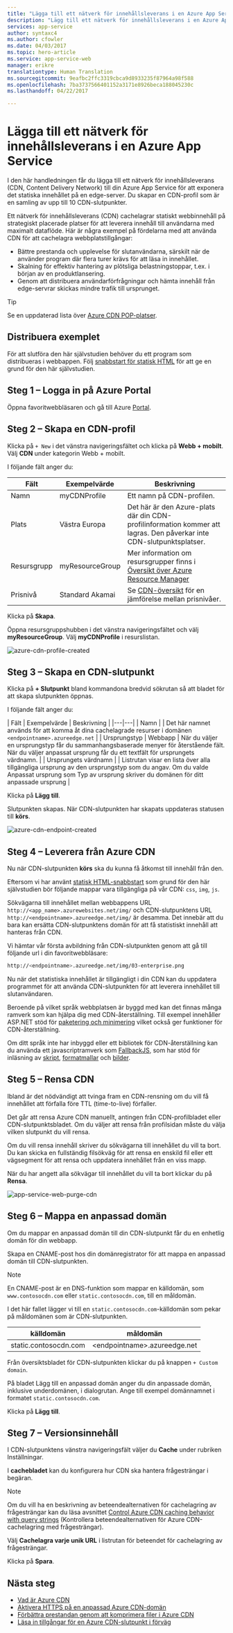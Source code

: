 ```yaml
---
title: "Lägga till ett nätverk för innehållsleverans i en Azure App Service | Microsoft Docs"
description: "Lägg till ett nätverk för innehållsleverans i en Azure App Service för att leverera statiska filer från kantnoder."
services: app-service
author: syntaxc4
ms.author: cfowler
ms.date: 04/03/2017
ms.topic: hero-article
ms.service: app-service-web
manager: erikre
translationtype: Human Translation
ms.sourcegitcommit: 9eafbc2ffc3319cbca9d8933235f87964a98f588
ms.openlocfilehash: 7ba3737566401152a3171e8926beca188045230c
ms.lasthandoff: 04/22/2017

---
```

# <a name="add-a-content-deliver-network-on-an-azure-app-service"></a>Lägga till ett nätverk för innehållsleverans i en Azure App Service

I den här handledningen får du lägga till ett nätverk för innehållsleverans (CDN, Content Delivery Network) till din Azure App Service för att exponera det statiska innehållet på en edge-server. Du skapar en CDN-profil som är en samling av upp till 10 CDN-slutpunkter.

Ett nätverk för innehållsleverans (CDN) cachelagrar statiskt webbinnehåll på strategiskt placerade platser för att leverera innehåll till användarna med maximalt dataflöde. Här är några exempel på fördelarna med att använda CDN för att cachelagra webbplatstillgångar:

* Bättre prestanda och upplevelse för slutanvändarna, särskilt när de använder program där flera turer krävs för att läsa in innehållet.
* Skalning för effektiv hantering av plötsliga belastningstoppar, t.ex. i början av en produktlansering.
* Genom att distribuera användarförfrågningar och hämta innehåll från edge-servrar skickas mindre trafik till ursprunget.

> [!TIP]
> Se en uppdaterad lista över [Azure CDN POP-platser](https://docs.microsoft.com/en-us/azure/cdn/cdn-pop-locations).
>

## <a name="deploy-the-sample"></a>Distribuera exemplet

För att slutföra den här självstudien behöver du ett program som distribueras i webbappen. Följ [snabbstart för statisk HTML](app-service-web-get-started-html.md) för att ge en grund för den här självstudien.

## <a name="step-1---login-to-azure-portal"></a>Steg 1 – Logga in på Azure Portal

Öppna favoritwebbläsaren och gå till Azure [Portal](https://portal.azure.com).

## <a name="step-2---create-a-cdn-profile"></a>Steg 2 – Skapa en CDN-profil

Klicka på `+ New` i det vänstra navigeringsfältet och klicka på **Webb + mobilt**. Välj **CDN** under kategorin Webb + mobilt.

I följande fält anger du:

| Fält | Exempelvärde | Beskrivning |
|---|---|---|
| Namn | myCDNProfile | Ett namn på CDN-profilen. |
| Plats | Västra Europa | Det här är den Azure-plats där din CDN-profilinformation kommer att lagras. Den påverkar inte CDN-slutpunktsplatser. |
| Resursgrupp | myResourceGroup | Mer information om resursgrupper finns i [Översikt över Azure Resource Manager](../azure-resource-manager/resource-group-overview.md#resource-groups) |
| Prisnivå | Standard Akamai | Se [CDN-översikt](../cdn/cdn-overview.md#azure-cdn-features) för en jämförelse mellan prisnivåer. |

Klicka på **Skapa**.

Öppna resursgruppshubben i det vänstra navigeringsfältet och välj **myResourceGroup**. Välj **myCDNProfile** i resurslistan.

![azure-cdn-profile-created](media/app-service-web-tutorial-content-delivery-network/azure-cdn-profile-created.png)

## <a name="step-3---create-a-cdn-endpoint"></a>Steg 3 – Skapa en CDN-slutpunkt

Klicka på **+ Slutpunkt** bland kommandona bredvid sökrutan så att bladet för att skapa slutpunkten öppnas.

I följande fält anger du:

| Fält | Exempelvärde | Beskrivning |
|---|---|
| Namn |  | Det här namnet används för att komma åt dina cachelagrade resurser i domänen `<endpointname>.azureedge.net` |
| Ursprungstyp | Webbapp | När du väljer en ursprungstyp får du sammanhangsbaserade menyer för återstående fält. När du väljer anpassat ursprung får du ett textfält för ursprungets värdnamn. |
| Ursprungets värdnamn | |  Listrutan visar en lista över alla tillgängliga ursprung av den ursprungstyp som du angav. Om du valde Anpassat ursprung som Typ av ursprung skriver du domänen för ditt anpassade ursprung  |

Klicka på **Lägg till**.

Slutpunkten skapas. När CDN-slutpunkten har skapats uppdateras statusen till **körs**.

![azure-cdn-endpoint-created](media/app-service-web-tutorial-content-delivery-network/azure-cdn-endpoint-created.png)

## <a name="step-4---serve-from-azure-cdn"></a>Steg 4 – Leverera från Azure CDN

Nu när CDN-slutpunkten **körs** ska du kunna få åtkomst till innehåll från den.

Eftersom vi har använt [statisk HTML-snabbstart](app-service-web-get-started-html.md) som grund för den här självstudien bör följande mappar vara tillgängliga på vår CDN: `css`, `img`, `js`.

Sökvägarna till innehållet mellan webbappens URL `http://<app_name>.azurewebsites.net/img/` och CDN-slutpunktens URL `http://<endpointname>.azureedge.net/img/` är desamma. Det innebär att du bara kan ersätta CDN-slutpunktens domän för att få statistiskt innehåll att hanteras från CDN.

Vi hämtar vår första avbildning från CDN-slutpunkten genom att gå till följande url i din favoritwebbläsare:

```bash
http://<endpointname>.azureedge.net/img/03-enterprise.png
```

Nu när det statistiska innehållet är tillgängligt i din CDN kan du uppdatera programmet för att använda CDN-slutpunkten för att leverera innehållet till slutanvändaren.

Beroende på vilket språk webbplatsen är byggd med kan det finnas många ramverk som kan hjälpa dig med CDN-återställning. Till exempel innehåller ASP.NET stöd för [paketering och minimering](https://docs.microsoft.com/en-us/aspnet/mvc/overview/performance/bundling-and-minification#using-a-cdn) vilket också ger funktioner för CDN-återställning.

Om ditt språk inte har inbyggd eller ett bibliotek för CDN-återställning kan du använda ett javascriptramverk som [FallbackJS](http://fallback.io/), som har stöd för inläsning av [skript](https://github.com/dolox/fallback/tree/master/examples/loading-scripts), [formatmallar](https://github.com/dolox/fallback/tree/master/examples/loading-stylesheets) och [bilder](https://github.com/dolox/fallback/tree/master/examples/loading-images).

## <a name="step-5---purge-the-cdn"></a>Steg 5 – Rensa CDN

Ibland är det nödvändigt att tvinga fram en CDN-rensning om du vill få innehållet att förfalla före TTL (time-to-live) förfaller.

Det går att rensa Azure CDN manuellt, antingen från CDN-profilbladet eller CDN-slutpunktsbladet. Om du väljer att rensa från profilsidan måste du välja vilken slutpunkt du vill rensa.

Om du vill rensa innehåll skriver du sökvägarna till innehållet du vill ta bort. Du kan skicka en fullständig filsökväg för att rensa en enskild fil eller ett vägsegment för att rensa och uppdatera innehållet från en viss mapp.

När du har angett alla sökvägar till innehållet du vill ta bort klickar du på **Rensa**.

![app-service-web-purge-cdn](media/app-service-web-tutorial-content-delivery-network/app-service-web-purge-cdn.png)

## <a name="step-6---map-a-custom-domain"></a>Steg 6 – Mappa en anpassad domän

Om du mappar en anpassad domän till din CDN-slutpunkt får du en enhetlig domän för din webbapp.

Skapa en CNAME-post hos din domänregistrator för att mappa en anpassad domän till CDN-slutpunkten.

> [!NOTE]
> En CNAME-post är en DNS-funktion som mappar en källdomän, som `www.contosocdn.com` eller `static.contosocdn.com`, till en måldomän.

I det här fallet lägger vi till en `static.contosocdn.com`-källdomän som pekar på måldomänen som är CDN-slutpunkten.

| källdomän | måldomän |
|---|---|
| static.contosocdn.com | &lt;endpointname&gt;.azureedge.net |

Från översiktsbladet för CDN-slutpunkten klickar du på knappen `+ Custom domain`.

På bladet Lägg till en anpassad domän anger du din anpassade domän, inklusive underdomänen, i dialogrutan. Ange till exempel domännamnet i formatet `static.contosocdn.com`.

Klicka på **Lägg till**.

## <a name="step-7---version-content"></a>Steg 7 – Versionsinnehåll

I CDN-slutpunktens vänstra navigeringsfält väljer du **Cache** under rubriken Inställningar.

I **cachebladet** kan du konfigurera hur CDN ska hantera frågesträngar i begäran.

> [!NOTE]
> Om du vill ha en beskrivning av beteendealternativen för cachelagring av frågesträngar kan du läsa avsnittet [Control Azure CDN caching behavior with query strings](../cdn/cdn-query-string.md) (Kontrollera beteendealternativen för Azure CDN-cachelagring med frågesträngar).

Välj **Cachelagra varje unik URL** i listrutan för beteendet för cachelagring av frågesträngar.

Klicka på **Spara**.

## <a name="next-steps"></a>Nästa steg

* [Vad är Azure CDN](../best-practices-cdn.md?toc=%2fazure%2fcdn%2ftoc.json)
* [Aktivera HTTPS på en anpassad Azure CDN-domän](../cdn/cdn-custom-ssl.md)
* [Förbättra prestandan genom att komprimera filer i Azure CDN](../cdn/cdn-improve-performance.md)
* [Läsa in tillgångar för en Azure CDN-slutpunkt i förväg](../cdn/cdn-preload-endpoint.md)

